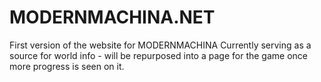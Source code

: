 # MODERNMACHINA.NET
First version of the website for MODERNMACHINA
Currently serving as a source for world info - will be repurposed into a page for the game once more progress is seen on it.
